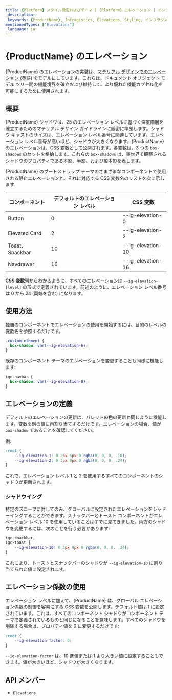 ```yaml
---
title: {Platform} スタイル設定およびテーマ | {Platform} エレベーション | インフラジスティックス
_description:
_keywords: {ProductName}, Infragistics, Elevations, Styling, インフラジスティックス, エレベーション, スタイル設定
mentionedTypes: ["Elevations"]
_language: ja
---
```


# {ProductName} のエレベーション

{ProductName} のエレベーションの実装は、[マテリアル デザインでのエレベーション (英語)](https://material.io/design/environment/elevation.html#elevation-in-material-design) をモデルにしています。これらは、ドキュメント オブジェクト モデル ツリー間の機能境界を確立および維持して、より優れた機能カプセル化を可能にするために使用されます。

## 概要

{ProductName} シャドウは、25 のエレベーション レベルに基づく深度階層を確立するためのマテリアル デザイン ガイドラインに厳密に準拠します。シャドウ キャストのサイズは、エレベーション レベル番号に関連しています。エレベーション レベル番号が高いほど、シャドウが大きくなります。{ProductName} のエレベーションは、CSS 変数として公開されます。各変数は、3 つの `box-shadows` のセットを格納します。これらの `box-shadows` は、実世界で観察されるシャドウのプロパティである本影、半影、および擬本影を表します。

{ProductName} のブートストラップ テーマのさまざまなコンポーネントで使用される静止エレベーションと、それに対応する CSS 変数名のリストを次に示します:

| コンポーネント                                       | デフォルトのエレベーション レベル | CSS 変数       |
| ----------------------------------------------- | ----------------------- | ------------------ |
| Button                                          | 0                       | --ig-elevation-0  |
| Elevated Card                                   | 2                       | --ig-elevation-2  |
| Toast、Snackbar                                 | 10                      | --ig-elevation-10 |
| Navdrawer                                       | 16                      | --ig-elevation-16 |

**CSS 変数**列からわかるように、すべてのエレベーションは `--ig-elevation-[level]` の形式で定義されています。前述のように、エレベーション レベル番号は 0 から 24 (両端を含む) になります。

## 使用方法

独自のコンポーネントでエレベーションの使用を開始するには、目的のレベルの変数名を参照するだけです。

```css
.custom-element {
  box-shadow: var(--ig-elevation-6);
}
```

既存のコンポーネント テーマのエレベーションを変更することも同様に機能します:

```css
igc-navbar {
  box-shadow: var(--ig-elevation-8);
}
```

## エレベーションの定義

デフォルトのエレベーションの更新は、パレットの色の更新と同じように機能します。変数を別の値に再割り当てするだけです。エレベーションの場合、値が `box-shadow` であることを確認してください。

例:

```css
:root {
    --ig-elevation-1: 0 2px 6px 0 rgba(0, 0, 0, .18);
    --ig-elevation-2: 0 3px 9px 0 rgba(0, 0, 0, .24);
}
```

これで、エレベーション レベル 1 と 2 を使用するすべてのコンポーネントのシャドウが更新されます。

### シャドウイング
特定のスコープに対してのみ、グローバルに設定されたエレベーションをシャドーイングすることができます。スナックバーとトースト コンポーネントがエレベーション レベル 10 を使用していることはすでに見てきました。両方のシャドウを変更するには、次のことを行う必要があります:

```css
igc-snackbar,
igc-toast {
    --ig-elevation-10: 0 3px 9px 0 rgba(0, 0, 0, .24);
}
```

これにより、トーストとスナックバーのシャドウが `--ig-elevation-10` に割り当てられた値に設定されます。

## エレベーション係数の使用

エレベーション レベルに加えて、{ProductName} は、グローバル エレベーション係数の制御を容易にする CSS 変数を公開します。デフォルト値は 1 に設定されています。これは、すべてのコンポーネント シャドウがコンポーネント テーマで定義されているものと同じになることを意味します。すべてのシャドウを削除する場合は、プロパティ値を 0 に変更するだけです:

```css
:root {
    --ig-elevation-factor: 0;
}
```

`--ig-elevation-factor` は、10 進値または 1 より大きい値に設定することもできます。値が大きいほど、シャドウが大きくなります。

## API メンバー

 - `Elevations`